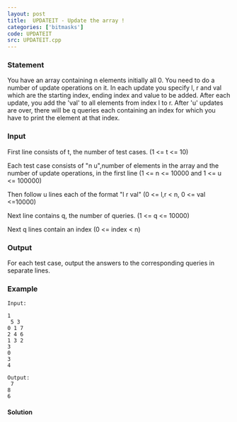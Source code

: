 ```yaml
---
layout: post
title:  UPDATEIT - Update the array !
categories: ['bitmasks']
code: UPDATEIT
src: UPDATEIT.cpp
---
```


### **Statement**

You have an array containing n elements initially all 0. You need to do a
number of update operations on it. In each update you specify l, r and val
which are the starting index, ending index and value to be added. After each
update, you add the 'val' to all elements from index l to r. After 'u' updates
are over, there will be q queries each containing an index for which you have
to print the element at that index.

### Input

First line consists of t, the number of test cases. (1 <= t <= 10)

Each test case consists of "n u",number of elements in the array and the
number of update operations, in the first line (1 <= n <= 10000 and 1 <= u <=
100000)

Then follow u lines each of the format "l r val" (0 <= l,r < n, 0 <= val
<=10000)

Next line contains q, the number of queries. (1 <= q <= 10000)

Next q lines contain an index (0 <= index < n)

### Output

For each test case, output the answers to the corresponding queries in
separate lines.

### Example

    
    
    Input:
    1  
     5 3  
    0 1 7  
    2 4 6  
    1 3 2  
    3  
    0  
    3  
    4  
       
    Output:  
     7  
    8  
    6
    



#### **Solution**



